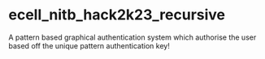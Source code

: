 # ecell_nitb_hack2k23_recursive
A pattern based graphical authentication system which authorise the user based off the unique pattern authentication key!
